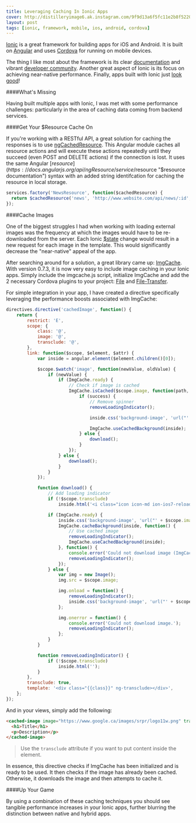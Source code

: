 ```yaml
---
title: Leveraging Caching In Ionic Apps
cover: http://distilleryimage6.ak.instagram.com/9f9d13a6f5fc11e2b8f522000a1fbce9_7.jpg
layout: post
tags: [ionic, framework, mobile, ios, android, cordova]
---
```

[Ionic](http://ionicframework.com "Ionic Framework") is a great framework for building apps for iOS and Android. It is built on [Angular](http://angularjs.org "AngularJS") and uses [Cordova](http://cordova.apache.org "Cordova Apache") for running on mobile devices.

The thing I like most about the framework is its clear [documentation](http://ionicframework.com/docs "Ionic Framework Docs") and vibrant [developer community](http://forum.ionicframework.com "Ionic Forum"). Another great aspect of Ionic is its focus on achieving near-native performance. Finally, apps built with Ionic just [look good](http://showcase.ionicframework.com "Ionic App Showcase")!

####What's Missing

Having built multiple apps with Ionic, I was met with some performance challenges: particularly in the area of caching data coming from backend services.

<!--excerpt-->

####Get Your $Resource Cache On

If you're working with a RESTful API, a great solution for caching the responses is to use [ngCachedResource](https://github.com/goodeggs/angular-cached-resource "ngCachedResource (angular-cached-resource)"). This Angular module caches all resource actions and will execute these actions repeatedly until they succeed (even POST and DELETE actions) if the connection is lost. It uses the same Angular [$resource](https://docs.angularjs.org/api/ngResource/service/$resource "$resource documentation") syntax with an added string identifcation for caching the resource in local storage.

```javascript
services.factory('NewsResource', function($cachedResource) {
  return $cachedResource('news', 'http://www.website.com/api/news/:id', {id: '@id'});
});
```

####Cache Images

One of the biggest struggles I had when working with loading external images was the frequency at which the images would have to be re-downloaded from the server. Each Ionic [$state](https://github.com/angular-ui/ui-router "AngularUI Router") change would result in a new request for each image in the template. This would significantly decrease the "near-native" appeal of the app.

After searching around for a solution, a great library came up: [ImgCache](https://github.com/chrisben/imgcache.js "ImgCache for Cordova"). With version 0.7.3, it is now very easy to include image caching in your Ionic apps. Simply include the imgcache.js script, initialize ImgCache and add the 2 necessary Cordova plugins to your project: [File](https://github.com/apache/cordova-plugin-file "Cordova File plugin") and [File-Transfer](https://github.com/apache/cordova-plugin-file-transfer "Cordova File-Transfer plugin").

For simple integration in your app, I have created a directive specifically leveraging the performance boosts associated with ImgCache:

```javascript
directives.directive('cachedImage', function() {
    return {
        restrict: 'E',
        scope: {
            class: '@',
            image: '@',
            transclude: '@',
        },
        link: function($scope, $element, $attr) {
            var inside = angular.element($element.children()[0]);

            $scope.$watch('image', function(newValue, oldValue) {
                if (newValue) {
                    if (ImgCache.ready) {
                        // Check if image is cached
                        ImgCache.isCached($scope.image, function(path, success) {
                            if (success) {
                                // Remove spinner
                                removeLoadingIndicator();

                                inside.css('background-image', 'url("' + $scope.image + '")');

                                ImgCache.useCachedBackground(inside);
                            } else {
                                download();
                            }
                        });
                    } else {
                        download();
                    }
                }
            });

            function download() {
                // Add loading indicator
                if (!$scope.transclude)
                    inside.html('<i class="icon icon-md ion-ios7-reloading"></i>');

                if (ImgCache.ready) {
                    inside.css('background-image', 'url("' + $scope.image + '")');
                    ImgCache.cacheBackground(inside, function() {
                        // Use cached image
                        removeLoadingIndicator();
                        ImgCache.useCachedBackground(inside);
                    }, function() {
                        console.error('Could not download image (ImgCache).');
                        removeLoadingIndicator();
                    });
                } else {
                    var img = new Image();
                    img.src = $scope.image;

                    img.onload = function() {
                        removeLoadingIndicator();
                        inside.css('background-image', 'url("' + $scope.image + '")');
                    };

                    img.onerror = function() {
                        console.error('Could not download image.');
                        removeLoadingIndicator();
                    };
                }
            }

            function removeLoadingIndicator() {
                if (!$scope.transclude)
                    inside.html('');
            }
        },
        transclude: true,
        template: '<div class="{{class}}" ng-transclude></div>',
    };
});
```
And in your views, simply add the following:

```html
<cached-image image="https://www.google.ca/images/srpr/logo11w.png" transclude="true">
  <h1>Title</h1>
  <p>Description</p>
</cached-image>
```

> Use the `transclude` attribute if you want to put content inside the element.

In essence, this directive checks if ImgCache has been initialized and is ready to be used. It then checks if the image has already been cached. Otherwise, it downloads the image and then attempts to cache it.

####Up Your Game

By using a combination of these caching techniques you should see tangible performance increases in your Ionic apps, further blurring the distinction between native and hybrid apps.
